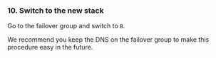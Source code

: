 <!-- usedin: [ _legacy_docker/Tutorials] - post: -->


### 10. Switch to the new stack

Go to the failover group and switch to `B`.




We recommend you keep the DNS on the failover group to make this procedure easy in the future.




